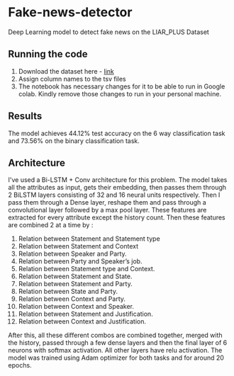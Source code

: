 # Fake-news-detector
Deep Learning model to detect fake news on the LIAR_PLUS Dataset

## Running the code
1. Download the dataset here - [link](https://aclweb.org/anthology/W18-5513)
2. Assign column names to the tsv files
3. The notebook has necessary changes for it to be able to run in Google colab. Kindly remove those changes to run in your personal machine.

## Results
The model achieves 44.12% test accuracy on the 6 way classification task and 73.56% on the binary classification task.

## Architecture
I've used a Bi-LSTM + Conv architecture for this problem. The model takes all the attributes as input, gets their embedding, 
then passes them through 2 BiLSTM layers consisting of 32 and 16 neural units respectively. Then I pass them through a Dense layer, 
reshape them and pass through a convolutional layer followed by a max pool layer. These features are extracted for every attribute 
except the history count. Then these features are combined 2 at a time by :

1. Relation between Statement and Statement type
2. Relation between Statement and Context 
3. Relation between Speaker and Party. 
4. Relation between Party and Speaker’s job. 
5. Relation between Statement type and Context.
6. Relation between Statement and State.
7. Relation between Statement and Party.
8. Relation between State and Party.
9. Relation between Context and Party.
10. Relation between Context and Speaker.
11. Relation between Statement and Justification.
12. Relation between Context and Justification.

After this, all these different combos are combined together, merged with the history, passed through a few dense layers and then the 
final layer of 6 neurons with softmax activation. All other layers have relu activation. The model was trained using Adam optimizer for
both tasks and for around 20 epochs.
